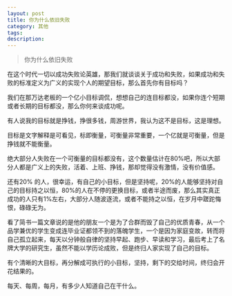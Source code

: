 ```yaml
---
layout: post
title: 你为什么依旧失败
category: 其他
tags:  
description: 
---
```

> 你为什么依旧失败

在这个时代一切以成功失败论英雄，那我们就谈谈关于成功和失败，如果成功和失败的标准定义为广义的实现个人的期望目标，那么首先你有目标吗？

我们在那万达老板的一个亿小目标调侃，想想自己的连目标都没，如果你连个短期或者长期的目标都没，那么你何来谈成功呢。

有人说我的目标就是挣钱，挣很多钱，周游世界，我认为这不是目标，这是理想。

目标是文字解释是可看见，标即衡量，可衡量非常重要，一个亿就是可衡量，但是挣钱就不能衡量。

绝大部分人失败在一个可衡量的目标都没有，这个数量估计在80%吧，所以大部分人都是广义上的失败，活着、上班、挣钱，那却觉得没有激情，没有价值感。

还有20% 的人，很幸运，有自己的小目标，但是坚持呢，20%的人能够坚持对自己的目标持之以恒，80%的人在不停的更换目标，或者半途而废，那么其实真正成功的人只有1%左右，大部分人随波逐流，或者不能持之以恒，在岁月中蹉跎悔恨，碌碌无为。

看了简书一篇文章说的是他的朋友一个是为了合群而毁了自己的优质青春，从一个品学兼优的学生变成连毕业证都领不到的落魄学生，一个是因为家庭变故，转而将自己孤立起来，每天以分钟般自律的坚持早起、跑步、早读和学习，最后考上了名牌大学的研究生，虽然不能以学历论成败，但是终归人家实现了自己的目标。

有个清晰的大目标，再分解成可执行的小目标，坚持，剩下的交给时间，终归会开花结果的。

每天、每周，每月，有多少人知道自己在干什么。
